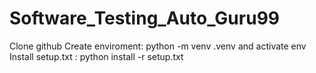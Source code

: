 # Software_Testing_Auto_Guru99
Clone github
Create enviroment: python -m venv .venv and activate env
Install setup.txt : python install -r setup.txt
